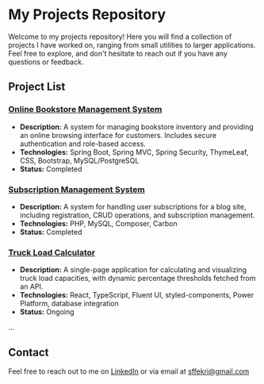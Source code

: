 # My Projects Repository

Welcome to my projects repository! Here you will find a collection of projects I have worked on, ranging from small utilities to larger applications. Feel free to explore, and don't hesitate to reach out if you have any questions or feedback.

## Project List

### [Online Bookstore Management System](./OnlineBookstoreManagementSystem)
- **Description:** A system for managing bookstore inventory and providing an online browsing interface for customers. Includes secure authentication and role-based access.
- **Technologies:** Spring Boot, Spring MVC, Spring Security, ThymeLeaf, CSS, Bootstrap, MySQL/PostgreSQL
- **Status:** Completed

### [Subscription Management System](./SubscriptionManagementSystem)
- **Description:** A system for handling user subscriptions for a blog site, including registration, CRUD operations, and subscription management.
- **Technologies:** PHP, MySQL, Composer, Carbon
- **Status:** Completed

### [Truck Load Calculator](./TruckloadCalculatorApp)
- **Description:** A single-page application for calculating and visualizing truck load capacities, with dynamic percentage thresholds fetched from an API.
- **Technologies:** React, TypeScript, Fluent UI, styled-components, Power Platform, database integration
- **Status:** Ongoing

...


## Contact

Feel free to reach out to me on [LinkedIn](https://www.linkedin.com/in/fatemeh-fekri-0472a0161/) or via email at sffekri@gmail.com
